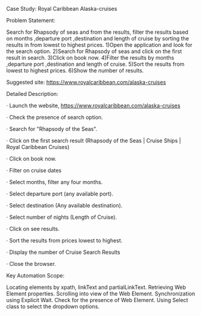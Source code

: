Case Study: Royal Caribbean Alaska-cruises  

Problem Statement:   

Search for Rhapsody of seas and from the results, filter the results based on months ,departure port ,destination and length of cruise by sorting the results in from lowest to highest prices.
1)Open the application and look for the search option.
2)Search for Rhapsody of seas and click on the first result in search.
3)Click on book now.
4)Filter the results by months ,departure port ,destination and length of cruise.
5)Sort the results from lowest to highest prices.
6)Show the number of results.

Suggested site: https://www.royalcaribbean.com/alaska-cruises 

Detailed Description: 

·         Launch the website, https://www.royalcaribbean.com/alaska-cruises 

·         Check the presence of search option. 

·         Search for "Rhapsody of the Seas". 

·         Click on the first search result (Rhapsody of the Seas | Cruise Ships | Royal Caribbean Cruises)

·         Click on book now.

·         Filter on cruise dates 

·         Select months, filter any four months. 

·         Select departure port (any available port).

·         Select destination (Any available destination).

·         Select number of nights (Length of Cruise).

·         Click on see results.

·         Sort the results from prices lowest to highest.

·         Display the number of Cruise Search Results

·         Close the browser.

Key Automation Scope: 

Locating elements by xpath, linkText and partialLinkText. 
Retrieving Web Element properties. 
Scrolling into view of the Web Element. 
Synchronization using Explicit Wait. 
Check for the presence of Web Element. 
Using Select class to select the dropdown options. 
